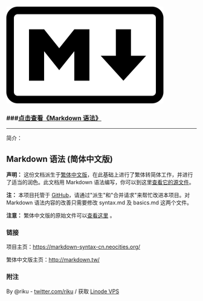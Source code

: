 ![Markdown](/Markdown-mark.svg "Markdown Logo")

### \###[点击查看《Markdown 语法》](https://markdown-syntax-cn.neocities.org/)

---
简介：

## Markdown 语法 (简体中文版) 

**声明：** 这份文档派生于[繁体中文版](http://markdown.tw/)，在此基础上进行了繁体转简体工作，并进行了适当的润色。此文档用 Markdown 语法编写，你可以到这里[查看它的源文件][src]。

**注：** 本项目托管于 [GitHub][]，请通过"派生"和"合并请求"来帮忙改进本项目。对 Markdown 语法内容的改善只需要修改 syntax.md 及 basics.md 这两个文件。

**注意：** 繁体中文版的原始文件可以[查看这里][src] 。

  [src1]: http://gitcafe.com/riku/Markdown-Syntax-CN/blob/master/syntax.md
  [src]: https://github.com/othree/markdown-syntax-zhtw/blob/master/syntax.md
  [GitHub]: https://github.com/riku/Markdown-Syntax-CN/
  
### 链接

项目主页：<https://markdown-syntax-cn.neocities.org/>

繁体中文版主页：<http://markdown.tw/>

### 附注

By @riku - [twitter.com/riku](http://twitter.com/riku)  / 获取 [Linode VPS](https://www.linode.com/lp/refer/?r=8f172925d426d78cd6f6119de00b34f209a66abd)
